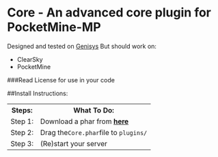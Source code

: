 # Core - An advanced core plugin for PocketMine-MP
Designed and tested on <a href="http://github.com/iTXTech/Genisys">Genisys</a>
But should work on:
- ClearSky
- PocketMine

###Read License for use in your code

##Install Instructions:
<table>
  <tr>
    <th>Steps:</th>
    <th>What To Do:</th>
  </tr>
  <tr>
    <td>Step 1:</td>
    <td>Download a phar from <a href="http://github.com/MajorPlayz/MajorcraftCore/releases"><b>here</b></a>
    </td>
  </tr>
  <tr>
    <td>Step 2:</td>
    <td>Drag the<code>Core.phar</code>file to <code>plugins/</code></td>
  </tr>
  <tr>
  <td>Step 3:</td>
    <td>(Re)start your server</td>
  </tr>
</table>
